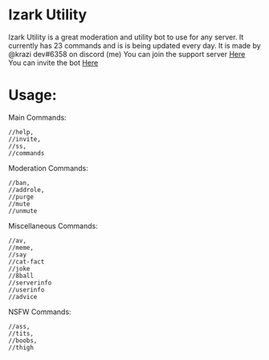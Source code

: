 # Izark Utility

Izark Utility is a great moderation and utility bot to use for any server. It currently has 23 commands and is is being updated every day. It is made by @krazi dev#6358 on discord (me)
You can join the support server [Here](https://discord.gg/aFpKUj83pc)  
You can invite the bot [Here](https://discord.com/api/oauth2/authorize?client_id=780619859418546176&permissions=8&scope=bot)

# Usage:
Main Commands:  
```
//help,  
//invite,  
//ss,  
//commands  
```
Moderation Commands:  
```//kick,
//ban,
//addrole,
//purge 
//mute
//unmute
```
Miscellaneous Commands:  
```
//av,
//meme,
//say
//cat-fact
//joke
//8ball
//serverinfo
//userinfo
//advice
```  
NSFW Commands:
```
//ass,
//tits,
//boobs,
//thigh
```
